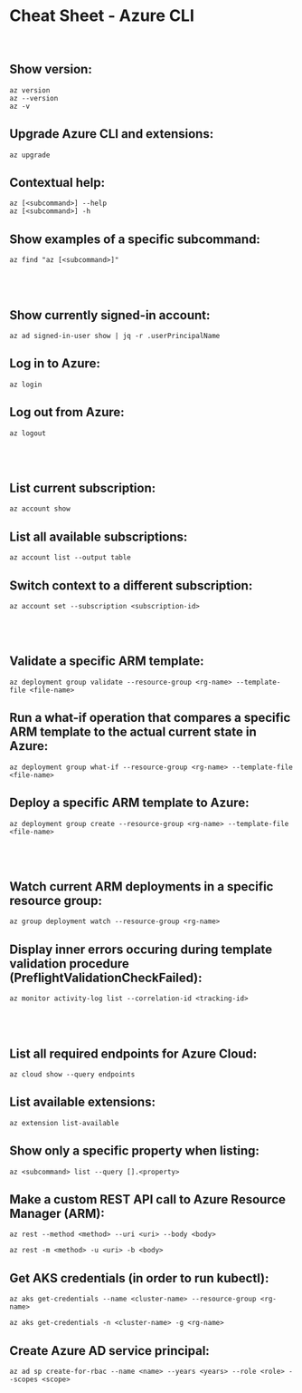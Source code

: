 # Cheat Sheet - Azure CLI

<br>

## Show version:
```shell
az version
az --version
az -v
```

## Upgrade Azure CLI and extensions:
```shell
az upgrade
```

## Contextual help:
```shell
az [<subcommand>] --help
az [<subcommand>] -h
```

## Show examples of a specific subcommand:
```shell
az find "az [<subcommand>]"
```

<br><br>

## Show currently signed-in account:
```shell
az ad signed-in-user show | jq -r .userPrincipalName
```

## Log in to Azure:
```shell
az login
```

## Log out from Azure:
```shell
az logout
```

<br><br>

## List current subscription:
```shell
az account show
```

## List all available subscriptions:
```shell
az account list --output table
```

## Switch context to a different subscription:
```shell
az account set --subscription <subscription-id>
```

<br><br>

## Validate a specific ARM template:
```shell
az deployment group validate --resource-group <rg-name> --template-file <file-name>
```

## Run a what-if operation that compares a specific ARM template to the actual current state in Azure:
```shell
az deployment group what-if --resource-group <rg-name> --template-file <file-name>
```

## Deploy a specific ARM template to Azure:
```shell
az deployment group create --resource-group <rg-name> --template-file <file-name>
```

<br><br>

## Watch current ARM deployments in a specific resource group:
```shell
az group deployment watch --resource-group <rg-name>
```

## Display inner errors occuring during template validation procedure (PreflightValidationCheckFailed):
```shell
az monitor activity-log list --correlation-id <tracking-id>
```

<br><br>

## List all required endpoints for Azure Cloud:
```shell
az cloud show --query endpoints
```

## List available extensions:
```shell
az extension list-available
```

## Show only a specific property when listing:
```shell
az <subcommand> list --query [].<property>
```

## Make a custom REST API call to Azure Resource Manager (ARM):
```shell
az rest --method <method> --uri <uri> --body <body>

az rest -m <method> -u <uri> -b <body>
```

## Get AKS credentials (in order to run kubectl):
```shell
az aks get-credentials --name <cluster-name> --resource-group <rg-name>

az aks get-credentials -n <cluster-name> -g <rg-name>
```

## Create Azure AD service principal:
```shell
az ad sp create-for-rbac --name <name> --years <years> --role <role> --scopes <scope>
```